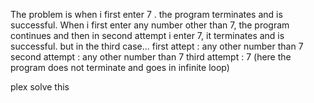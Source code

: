 The problem is when i first enter 7 . the program terminates and is successful.
When i first enter any number other than 7, the program continues and then in second attempt i enter 7, it terminates and is successful.
but in the third case...
first attept : any other number than 7
second attempt : any other number than 7
third attempt : 7
(here the program does not terminate and goes in infinite loop)

plex solve this